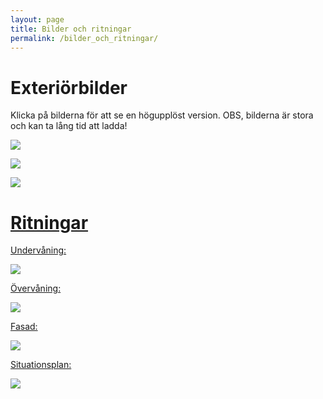 ```yaml
---
layout: page
title: Bilder och ritningar
permalink: /bilder_och_ritningar/
---
```


# Exteriörbilder

Klicka på bilderna för att se en högupplöst version. OBS, bilderna är stora och kan ta lång tid att ladda!

<a href="http://www.gizur.com/gf33/img_3450.jpeg"><img src="http://gf33.se/images/img_3450.jpeg" >

<a href="http://www.gizur.com/gf33/img_3451.jpeg"><img src="http://gf33.se/images/img_3451.jpeg" >

<a href="http://www.gizur.com/gf33/img_3452.jpeg"><img src="http://gf33.se/images/img_3452.jpeg" >

# Ritningar

Undervåning:

<a href="http://www.gizur.com/gf33/bottenplan.jpeg"><img src="http://gf33.se/images/bottenplan.jpeg" >

Övervåning:

<a href="http://www.gizur.com/gf33/overvaning.jpeg"><img src="http://gf33.se/images/overvaning.jpeg" >

Fasad:

<a href="http://www.gizur.com/gf33/fasad.jpeg"><img src="http://gf33.se/images/fasad.jpeg" >

Situationsplan:

<a href="http://www.gizur.com/gf33/situationsplan.jpeg"><img src="http://gf33.se/images/situationsplan.jpeg" >

